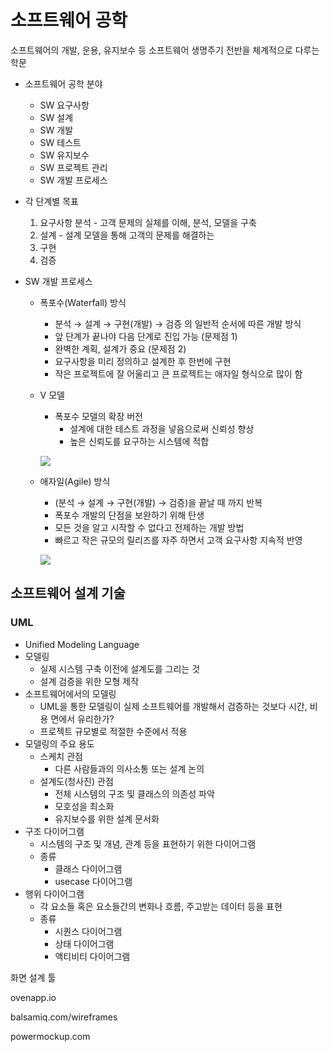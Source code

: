 # 소프트웨어 공학

소프트웨어의 개발, 운용, 유지보수 등 소프트웨어 생명주기 전반을 체계적으로 다루는 학문

- 소프트웨어 공학 분야

  - SW 요구사항
  - SW 설계
  - SW 개발
  - SW 테스트
  - SW 유지보수
  - SW 프로젝트 관리
  - SW 개발 프로세스

- 각 단계별 목표

  1. 요구사항 분석 - 고객 문제의 실체를 이해, 분석, 모델을 구축
  2. 설계 - 설계 모델을 통해 고객의 문제를 해결하는 
  3. 구현
  4. 검증

- SW 개발 프로세스

  - 폭포수(Waterfall) 방식

    - 분석 → 설계 → 구현(개발) → 검증 의 일반적 순서에 따른 개발 방식
    - 앞 단계가 끝나야 다음 단계로 진입 가능 (문제점 1)
    - 완벽한 계획, 설계가 중요 (문제점 2)
    - 요구사항을 미리 정의하고 설계한 후 한번에 구현
    - 작은 프로젝트에 잘 어울리고 큰 프로젝트는 애자일 형식으로 많이 함

  - V 모델

    - 폭포수 모델의 확장 버전
      - 설계에 대한 테스트 과정을 넣음으로써 신뢰성 향상
      - 높은 신뢰도를 요구하는 시스템에 적합

    ![](https://t1.daumcdn.net/cfile/tistory/25779A4857E7DF781A)

  - 애자일(Agile) 방식

    - (분석 → 설계 → 구현(개발) → 검증)을 끝날 때 까지 반복
    - 폭포수 개발의 단점을 보완하기 위해 탄생
    - 모든 것을 알고 시작할 수 없다고 전제하는 개발 방법
    - 빠르고 작은 규모의 릴리즈를 자주 하면서 고객 요구사항 지속적 반영

    ![](https://www.visual-paradigm.com/servlet/editor-content/scrum/what-is-agile-software-development/sites/7/2018/12/agile-vs-waterfall-risk.png)



## 소프트웨어 설계 기술

### UML

- Unified Modeling Language
- 모델링
  - 실제 시스템 구축 이전에 설계도를 그리는 것
  - 설계 검증을 위한 모형 제작
- 소프트웨어에서의 모델링
  - UML을 통한 모델링이 실제 소프트웨어를 개발해서 검증하는 것보다 시간, 비용 면에서 유리한가?
  - 프로젝트 규모별로 적절한 수준에서 적용
- 모델링의 주요 용도
  - 스케치 관점
    - 다른 사람들과의 의사소통 또는 설계 논의
  - 설계도(청사진) 관점
    - 전체 시스템의 구조 및 클래스의 의존성 파악
    - 모호성을 최소화
    - 유지보수를 위한 설계 문서화
- 구조 다이어그램
  - 시스템의 구조 및 개념, 관계 등을 표현하기 위한 다이어그램
  - 종류
    - 클래스 다이어그램
    - usecase 다이어그램
- 행위 다이어그램
  - 각 요소들 혹은 요소들간의 변화나 흐름, 주고받는 데이터 등을 표현
  - 종류
    - 시퀀스 다이어그램
    - 상태 다이어그램
    - 액티비티 다이어그램



화면 설계 툴

ovenapp.io

balsamiq.com/wireframes

powermockup.com